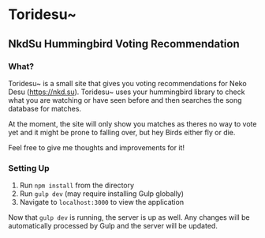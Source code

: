# Toridesu~

## NkdSu Hummingbird Voting Recommendation

### What?

Toridesu~ is a small site that gives you voting recommendations for Neko Desu (https://nkd.su). Toridesu~ uses your hummingbird library to check what you are watching or have seen before and then searches the song database for matches.

At the moment, the site will only show you matches as theres no way to vote yet and it might be prone to falling over, but hey Birds either fly or die.

Feel free to give me thoughts and improvements for it!

### Setting Up

1. Run `npm install` from the directory
2. Run `gulp dev` (may require installing Gulp globally)
3. Navigate to `localhost:3000` to view the application

Now that `gulp dev` is running, the server is up as well. Any changes will be automatically processed by Gulp and the server will be updated.